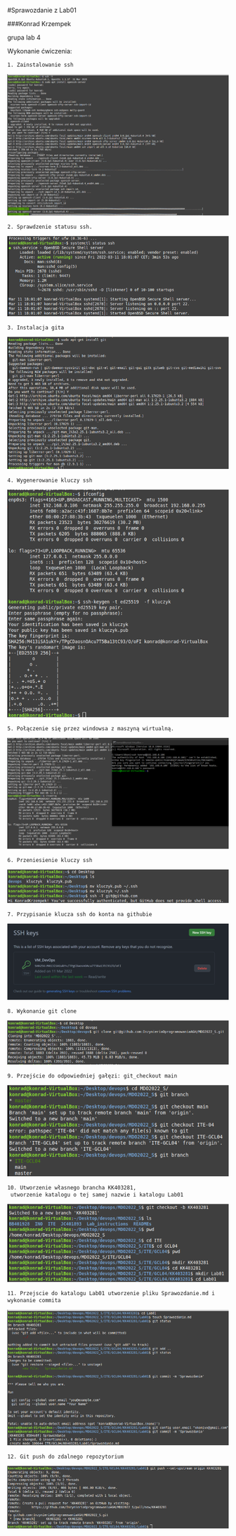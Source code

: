#Sprawozdanie z Lab01

###Konrad Krzempek

grupa lab 4

Wykonanie ćwiczenia:

    1. Zainstalowanie ssh

![Image](ssh_1_install.png "ssh_instalacja")

    2. Sprawdzenie statusu ssh.
![Image](spr_ssh.png "sprawdzenie")
    
    3. Instalacja gita
![Image](instalacja_gita.png "git_instalacja")

    4. Wygenerowanie kluczy ssh    
![Image](generowanie_kluczy.png "generowanie_kluczy")

    5. Połączenie się przez windowsa z maszyną wirtualną.
![Image](polaczenie_z_VM.png "polaczenie_z_VM")

    6. Przeniesienie kluczy ssh
![Image](przeniesienie_kluczy.png "przeniesienie_kluczy")

    7. Przypisanie klucza ssh do konta na githubie
![Image](klucz_ssh_github.png "przypisanie_kluczy")

    8. Wykonanie git clone
![Image](git_clone.png "git_clone")

    9. Przejście do odpowiedniej gałęzi: git_checkout main
![Image](git_checkout.png "przejscie")

    10. Utworzenie własnego brancha KK403281, 
     utworzenie katalogu o tej samej nazwie i katalogu Lab01
![Image](git_checkout-b.png "wlasny_branch")

    11. Przejscie do katalogu Lab01 utworzenie pliku Sprawozdanie.md i wykonanie commita
![Image](git_commit.png "commit")

    12. Git push do zdalnego repozytorium
![Image](git_push.png "push")